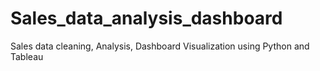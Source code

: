 # Sales_data_analysis_dashboard
Sales data cleaning, Analysis, Dashboard Visualization using Python and Tableau
